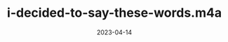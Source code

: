 ---
title: "i-decided-to-say-these-words.m4a"
type: spoken
spoken: /assets/content/spoken/i-decided-to-say-these-words.m4a/i-decided-to-say-these-words.m4a
date: 2023-04-14
---